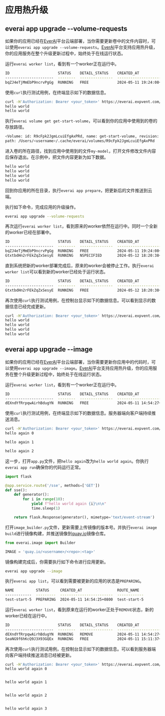 # 应用热升级
## everai app upgrade --volume-requests

如果你的应用已经在[EverAI](https://everai.expvent.com)平台云端部署，当你需要更新卷中的文件内容时，可以使用`everai app upgrade --volume-requests`。[EverAI](https://everai.expvent.com)平台支持应用热升级，你的应用服务在整个升级更新过程中，始终处于在线运行状态。  

运行`everai worker list`，看到有一个worker正在运行中。  
```bash
ID                      STATUS    DETAIL_STATUS    CREATED_AT                DELETED_AT
----------------------  --------  ---------------  ------------------------  ------------
bqZJ4eTjMmEbP9ncrvPgGg  RUNNING   FREE             2024-05-11 19:24:08+0800
```

使用`curl`执行测试用例，在终端显示如下的数据信息。  
```bash
curl -H'Authorization: Bearer <your_token>' https://everai.expvent.com/api/routes/v1/<your app route name>/show-volume
hello world
hello world
```

执行`everai volume get get-start-volume`，可以看到你的应用中使用到的卷的存放路径。  
```bash
<Volume: id: R9cFpk2JgmLcuiEfgAxPRd, name: get-start-volume, revision: 000001-08a, files: 1, size: 11 B>
path: /Users/<username>/.cache/everai/volumes/R9cFpk2JgmLcuiEfgAxPRd
```

进入卷的所在路径，找到应用中使用到的文件`my-model`，打开文件修改文件内容后保存退出。在示例中，把文件内容更新为如下数据。  
```bash
hello world
hello world
hello world
hello world
```

回到你应用的所在目录，执行`everai app prepare`，把更新后的文件推送到云端。  

执行如下命令，完成应用的升级操作。  
```bash
everai app upgrade --volume-requests
```

再次运行`everai worker list`，看到原来的worker依然在运行中。同时一个全新的worker已经在部署中。  
```bash
ID                      STATUS    DETAIL_STATUS    CREATED_AT                DELETED_AT
----------------------  --------  ---------------  ------------------------  ------------
bqZJ4eTjMmEbP9ncrvPgGg  RUNNING   FREE             2024-05-11 19:24:08+0800
GtxtbdHn2rFEkZqZxSesyE  RUNNING   NSPECIFIED       2024-05-12 18:20:38+0800
```

直到系统把新的worker部署完成后，原来的worker会被停止工作。执行`everai worker list`可以看到新的worker已经处于运行状态。  
```bash
ID                      STATUS    DETAIL_STATUS    CREATED_AT                DELETED_AT
----------------------  --------  ---------------  ------------------------  ------------
GtxtbdHn2rFEkZqZxSesyE  RUNNING   FREE             2024-05-12 18:20:38+0800
```

再次使用`curl`执行测试用例，在控制台显示如下的数据信息。可以看到显示的数据信息已经完成更新。  
```bash
curl -H'Authorization: Bearer <your_token>' https://everai.expvent.com/api/routes/v1/<your app route name>/show-volume
hello world
hello world
hello world
hello world
```

## everai app upgrade --image  

如果你的应用已经在[EverAI](https://everai.expvent.com)平台云端部署，当你需要更新你应用中的代码时，可以使用`everai app upgrade --image`。[EverAI](https://everai.expvent.com)平台支持应用热升级，你的应用服务在整个升级更新过程中，始终处于在线运行状态。  

运行`everai worker list`，看到有一个worker正在运行中。  
```bash
ID                      STATUS    DETAIL_STATUS    CREATED_AT                DELETED_AT
----------------------  --------  ---------------  ------------------------  ------------
dEXndYfRrpqwAirhBdugYN  RUNNING   FREE             2024-05-11 14:54:27+0800
```

使用`curl`执行测试用例，在终端显示如下的数据信息。服务器端向客户端持续推送消息。  
```bash
curl -H'Authorization: Bearer <your_token>' https://everai.expvent.com/api/routes/v1/<your app route name>/sse
hello again 0

hello again 1

hello again 2
```

这一步，打开`app.py`文件，把`hello again`改为`hello world again`。你执行`everai app run`确保你的代码运行正常。  
```python
import flask

@app.service.route('/sse', methods=['GET'])
def sse():
    def generator():
        for i in range(10):
            yield f"hello world again {i}\n\n"
            time.sleep(1)

    return flask.Response(generator(), mimetype='text/event-stream')
```

打开`image_builder.py`文件，更新需要上传镜像的版本号。并执行`everai image build`进行镜像构建，并推送镜像到[quay.io](https://quay.io/)镜像仓库。  

```python
from everai.image import Builder

IMAGE = 'quay.io/<username>/<repo>:<tag>'
```

镜像构建完成后，你需要执行如下命令进行应用更新。  
```bash
everai app upgrade --image
```
执行`everai app list`，可以看到需要被更新的应用的状态是`PREPARING`。  
```bash
NAME          STATUS     CREATED_AT                ROUTE_NAME
------------  ---------  ------------------------  ------------
test-start-5  PREPARING  2024-05-11 14:54:25+0800  test-start-5
```

运行`everai worker list`，看到原来在运行的worker正处于`REMOVE`状态，新的worker已经在运行中。  
```bash
ID                      STATUS    DETAIL_STATUS    CREATED_AT                DELETED_AT
----------------------  --------  ---------------  ------------------------  ------------
dEXndYfRrpqwAirhBdugYN  RUNNING   REMOVE           2024-05-11 14:54:27+0800
SeaNG9f6hKcQ9J3X93GQEx  RUNNING   FREE             2024-05-11 15:11:37+0800
```

再次使用`curl`执行测试用例，在控制台显示如下的数据信息。可以看到服务器端向客户端持续推送消息已经被更新。  
```bash
curl -H'Authorization: Bearer <your_token>' https://everai.expvent.com/api/routes/v1/<your app route name>/sse
hello world again 0


hello world again 1


hello world again 2


hello world again 3
```

